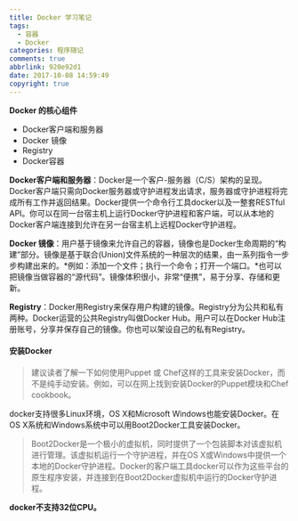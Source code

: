 ```yaml
---
title: Docker 学习笔记
tags:
  - 容器
  - Docker
categories: 程序随记
comments: true
abbrlink: 920e92d1
date: 2017-10-08 14:59:49
copyright: true
---
```

**Docker 的核心组件**
- Docker客户端和服务器
- Docker 镜像
- Registry
- Docker容器

**Docker客户端和服务器**：Docker是一个客户-服务器（C/S）架构的呈现。Docker客户端只需向Docker服务器或守护进程发出请求，服务器或守护进程将完成所有工作并返回结果。Docker提供一个命令行工具docker以及一整套RESTful API。你可以在同一台宿主机上运行Docker守护进程和客户端，可以从本地的Docker客户端连接到允许在另一台宿主机上远程Docker守护进程。

**Docker 镜像**：用户基于镜像来允许自己的容器，镜像也是Docker生命周期的“构建”部分。镜像是基于联合(Union)文件系统的一种层次的结果，由一系列指令一步步构建出来的。*例如：添加一个文件；执行一个命令；打开一个端口。*也可以把镜像当做容器的“源代码”。镜像体积很小，非常“便携”，易于分享、存储和更新。

**Registry**：Docker用Registry来保存用户构建的镜像。Registry分为公共和私有两种。Docker运营的公共Registry叫做Docker Hub。用户可以在Docker Hub注册账号，分享并保存自己的镜像。你也可以架设自己的私有Registry。

#### 安装Docker
> 建议读者了解一下如何使用Puppet 或 Chef这样的工具来安装Docker，而不是纯手动安装。例如，可以在网上找到安装Docker的Puppet模块和Chef cookbook。

docker支持很多Linux环境，OS X和Microsoft Windows也能安装Docker。在OS X系统和Windows系统中可以用Boot2Docker工具安装Docker。
> Boot2Docker是一个极小的虚拟机，同时提供了一个包装脚本对该虚拟机进行管理。该虚拟机运行一个守护进程，并在OS X或Windows中提供一个本地的Docker守护进程。Docker的客户端工具docker可以作为这些平台的原生程序安装，并连接到在Boot2Docker虚拟机中运行的Docker守护进程。

**docker不支持32位CPU。**
